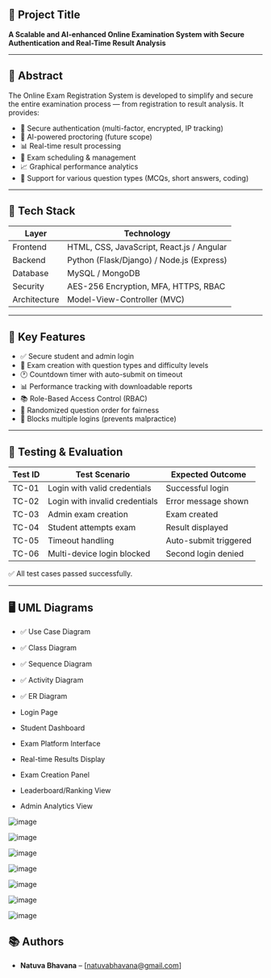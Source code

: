 ## 📌 Project Title

**A Scalable and AI-enhanced Online Examination System with Secure Authentication and Real-Time Result Analysis**

---

## 📖 Abstract

The Online Exam Registration System is developed to simplify and secure the entire examination process — from registration to result analysis. It provides:

- 🔐 Secure authentication (multi-factor, encrypted, IP tracking)
- 🧠 AI-powered proctoring (future scope)
- 📊 Real-time result processing
- 📅 Exam scheduling & management
- 📈 Graphical performance analytics
- 📄 Support for various question types (MCQs, short answers, coding)

---

## 🔧 Tech Stack

| Layer         | Technology                   |
|--------------|------------------------------|
| Frontend      | HTML, CSS, JavaScript, React.js / Angular |
| Backend       | Python (Flask/Django) / Node.js (Express) |
| Database      | MySQL / MongoDB              |
| Security      | AES-256 Encryption, MFA, HTTPS, RBAC |
| Architecture  | Model-View-Controller (MVC)  |

---

## 🎯 Key Features

- ✅ Secure student and admin login
- 📝 Exam creation with question types and difficulty levels
- 🕐 Countdown timer with auto-submit on timeout
- 📊 Performance tracking with downloadable reports
- 📚 Role-Based Access Control (RBAC)
- 🔁 Randomized question order for fairness
- 🚫 Blocks multiple logins (prevents malpractice)

---

## 🧪 Testing & Evaluation

| Test ID | Test Scenario                    | Expected Outcome        |
|--------|----------------------------------|--------------------------|
| TC-01  | Login with valid credentials     | Successful login         |
| TC-02  | Login with invalid credentials   | Error message shown      |
| TC-03  | Admin exam creation              | Exam created             |
| TC-04  | Student attempts exam            | Result displayed         |
| TC-05  | Timeout handling                 | Auto-submit triggered    |
| TC-06  | Multi-device login blocked       | Second login denied      |

✅ All test cases passed successfully.

---

## 🖥️ UML Diagrams

- ✅ Use Case Diagram
- ✅ Class Diagram
- ✅ Sequence Diagram
- ✅ Activity Diagram
- ✅ ER Diagram



- Login Page  
- Student Dashboard  
- Exam Platform Interface  
- Real-time Results Display  
- Exam Creation Panel  
- Leaderboard/Ranking View  
- Admin Analytics View

![image](https://github.com/user-attachments/assets/7bca1e13-ea23-4bfd-8bab-f52f01a4feeb)

![image](https://github.com/user-attachments/assets/10374465-3ec3-4143-af67-524d5ed311a0)

![image](https://github.com/user-attachments/assets/52c64f98-7e48-4306-b3a5-4c3c639aba9a)

![image](https://github.com/user-attachments/assets/fb3b32b2-a5b1-4219-8350-35bdb515ab55)

![image](https://github.com/user-attachments/assets/49cbe6ee-332e-421d-9151-304bce35698e)


![image](https://github.com/user-attachments/assets/d4590b5b-6a54-476c-83bb-3e73fcb6377a)

![image](https://github.com/user-attachments/assets/9ce2a542-25d9-4560-9bda-fb14e459eb06)



## 📚 Authors

- **Natuva Bhavana** – [natuvabhavana@gmail.com]
